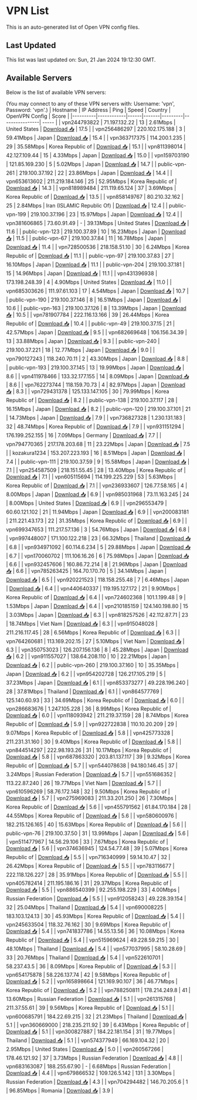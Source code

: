 # VPN List

This is an auto-generated list of Open VPN config files.

## Last Updated

This list was last updated on: Sun, 21 Jan 2024 19:12:30 GMT.

## Available Servers

Below is the list of available VPN servers:

(You may connect to any of these VPN servers with: Username: 'vpn', Password: 'vpn'.)
| Hostname | IP Address | Ping | Speed | Country | OpenVPN Config | Score |
|----------|------------|------|-------|---------|----------------| ----- |
| vpn244793822 | 71.197.132.22 | 13 | 2.61Mbps | United States | [Download 📥](./configs/server_0_US.ovpn) | 17.5 |
| vpn256486297 | 220.102.175.188 | 3 | 59.41Mbps | Japan | [Download 📥](./configs/server_1_JP.ovpn) | 15.4 |
| vpn363717375 | 114.200.1.235 | 29 | 35.58Mbps | Korea Republic of | [Download 📥](./configs/server_2_KR.ovpn) | 15.1 |
| vpn811398014 | 42.127.109.44 | 15 | 4.33Mbps | Japan | [Download 📥](./configs/server_3_JP.ovpn) | 15.0 |
| vpn159703190 | 121.85.169.230 | 5 | 5.02Mbps | Japan | [Download 📥](./configs/server_4_JP.ovpn) | 14.7 |
| public-vpn-261 | 219.100.37.192 | 22 | 23.86Mbps | Japan | [Download 📥](./configs/server_5_JP.ovpn) | 14.4 |
| vpn653613602 | 211.219.184.146 | 25 | 52.95Mbps | Korea Republic of | [Download 📥](./configs/server_6_KR.ovpn) | 14.3 |
| vpn818989484 | 211.119.65.124 | 37 | 3.69Mbps | Korea Republic of | [Download 📥](./configs/server_7_KR.ovpn) | 13.5 |
| vpn858149767 | 80.210.32.162 | 25 | 2.84Mbps | Iran (ISLAMIC Republic Of) | [Download 📥](./configs/server_8_IR.ovpn) | 12.4 |
| public-vpn-199 | 219.100.37.196 | 23 | 15.97Mbps | Japan | [Download 📥](./configs/server_9_JP.ovpn) | 12.4 |
| vpn381606865 | 73.60.91.49 | - | 39.13Mbps | United States | [Download 📥](./configs/server_10_US.ovpn) | 11.6 |
| public-vpn-123 | 219.100.37.89 | 10 | 16.23Mbps | Japan | [Download 📥](./configs/server_11_JP.ovpn) | 11.5 |
| public-vpn-67 | 219.100.37.84 | 11 | 16.78Mbps | Japan | [Download 📥](./configs/server_12_JP.ovpn) | 11.4 |
| vpn728500536 | 218.158.51.10 | 30 | 6.24Mbps | Korea Republic of | [Download 📥](./configs/server_13_KR.ovpn) | 11.1 |
| public-vpn-97 | 219.100.37.83 | 27 | 16.10Mbps | Japan | [Download 📥](./configs/server_14_JP.ovpn) | 11.1 |
| public-vpn-204 | 219.100.37.181 | 15 | 14.96Mbps | Japan | [Download 📥](./configs/server_15_JP.ovpn) | 11.1 |
| vpn431396938 | 173.198.248.39 | 4 | 4.90Mbps | United States | [Download 📥](./configs/server_16_US.ovpn) | 11.0 |
| vpn685303626 | 111.97.61.103 | 17 | 4.54Mbps | Japan | [Download 📥](./configs/server_17_JP.ovpn) | 10.7 |
| public-vpn-190 | 219.100.37.146 | 8 | 16.51Mbps | Japan | [Download 📥](./configs/server_18_JP.ovpn) | 10.6 |
| public-vpn-163 | 219.100.37.126 | 8 | 13.39Mbps | Japan | [Download 📥](./configs/server_19_JP.ovpn) | 10.5 |
| vpn781907784 | 222.116.13.166 | 39 | 26.44Mbps | Korea Republic of | [Download 📥](./configs/server_20_KR.ovpn) | 10.4 |
| public-vpn-49 | 219.100.37.15 | 21 | 42.57Mbps | Japan | [Download 📥](./configs/server_21_JP.ovpn) | 9.5 |
| vpn682669648 | 106.156.34.39 | 13 | 33.88Mbps | Japan | [Download 📥](./configs/server_22_JP.ovpn) | 9.3 |
| public-vpn-240 | 219.100.37.221 | 18 | 12.77Mbps | Japan | [Download 📥](./configs/server_23_JP.ovpn) | 9.0 |
| vpn790127243 | 118.240.70.11 | 2 | 43.30Mbps | Japan | [Download 📥](./configs/server_24_JP.ovpn) | 8.8 |
| public-vpn-193 | 219.100.37.145 | 13 | 19.99Mbps | Japan | [Download 📥](./configs/server_25_JP.ovpn) | 8.6 |
| vpn411978466 | 133.32.177.155 | 14 | 8.09Mbps | Japan | [Download 📥](./configs/server_26_JP.ovpn) | 8.6 |
| vpn762273744 | 118.159.70.73 | 4 | 82.97Mbps | Japan | [Download 📥](./configs/server_27_JP.ovpn) | 8.3 |
| vpn729431378 | 125.133.147.105 | 30 | 79.99Mbps | Korea Republic of | [Download 📥](./configs/server_28_KR.ovpn) | 8.2 |
| public-vpn-138 | 219.100.37.117 | 28 | 16.15Mbps | Japan | [Download 📥](./configs/server_29_JP.ovpn) | 8.2 |
| public-vpn-120 | 219.100.37.101 | 21 | 14.73Mbps | Japan | [Download 📥](./configs/server_30_JP.ovpn) | 7.9 |
| vpn736827328 | 1.230.131.183 | 32 | 48.74Mbps | Korea Republic of | [Download 📥](./configs/server_31_KR.ovpn) | 7.9 |
| vpn931151294 | 176.199.252.155 | 16 | 7.09Mbps | Germany | [Download 📥](./configs/server_32_DE.ovpn) | 7.7 |
| vpn794770365 | 217.178.203.68 | 11 | 23.22Mbps | Japan | [Download 📥](./configs/server_33_JP.ovpn) | 7.5 |
| kozakura1234 | 153.207.223.193 | 16 | 8.51Mbps | Japan | [Download 📥](./configs/server_34_JP.ovpn) | 7.4 |
| public-vpn-111 | 219.100.37.59 | 9 | 15.58Mbps | Japan | [Download 📥](./configs/server_35_JP.ovpn) | 7.1 |
| vpn254587509 | 218.151.55.45 | 28 | 13.40Mbps | Korea Republic of | [Download 📥](./configs/server_36_KR.ovpn) | 7.1 |
| vpn605115694 | 114.199.225.229 | 53 | 5.63Mbps | Korea Republic of | [Download 📥](./configs/server_37_KR.ovpn) | 7.1 |
| vpn236933607 | 126.77.58.165 | 4 | 8.00Mbps | Japan | [Download 📥](./configs/server_38_JP.ovpn) | 6.9 |
| vpn985031968 | 73.11.163.245 | 24 | 8.00Mbps | United States | [Download 📥](./configs/server_39_US.ovpn) | 6.9 |
| vpn296553479 | 60.60.121.102 | 21 | 11.94Mbps | Japan | [Download 📥](./configs/server_40_JP.ovpn) | 6.9 |
| vpn200083181 | 211.221.43.173 | 22 | 31.35Mbps | Korea Republic of | [Download 📥](./configs/server_41_KR.ovpn) | 6.9 |
| vpn699347653 | 111.217.57.136 | 3 | 54.76Mbps | Japan | [Download 📥](./configs/server_42_JP.ovpn) | 6.8 |
| vpn997448007 | 171.100.122.218 | 23 | 66.32Mbps | Thailand | [Download 📥](./configs/server_43_TH.ovpn) | 6.8 |
| vpn934971092 | 60.114.6.234 | 5 | 29.88Mbps | Japan | [Download 📥](./configs/server_44_JP.ovpn) | 6.7 |
| vpn170060702 | 111.106.16.26 | 6 | 75.98Mbps | Japan | [Download 📥](./configs/server_45_JP.ovpn) | 6.6 |
| vpn932457606 | 160.86.72.214 | 8 | 21.96Mbps | Japan | [Download 📥](./configs/server_46_JP.ovpn) | 6.6 |
| vpn785263425 | 164.70.170.70 | 5 | 34.14Mbps | Japan | [Download 📥](./configs/server_47_JP.ovpn) | 6.5 |
| vpn920221523 | 118.158.255.48 | 7 | 6.46Mbps | Japan | [Download 📥](./configs/server_48_JP.ovpn) | 6.4 |
| vpn440640337 | 119.195.127.172 | 21 | 9.90Mbps | Korea Republic of | [Download 📥](./configs/server_49_KR.ovpn) | 6.4 |
| vpn724602368 | 101.1.199.48 | 9 | 1.53Mbps | Japan | [Download 📥](./configs/server_50_JP.ovpn) | 6.4 |
| vpn210185159 | 124.140.198.80 | 15 | 3.03Mbps | Japan | [Download 📥](./configs/server_51_JP.ovpn) | 6.3 |
| vpn818257526 | 42.112.87.71 | 23 | 18.74Mbps | Viet Nam | [Download 📥](./configs/server_52_VN.ovpn) | 6.3 |
| vpn915048028 | 211.216.117.45 | 28 | 6.56Mbps | Korea Republic of | [Download 📥](./configs/server_53_KR.ovpn) | 6.3 |
| vpn764260681 | 113.169.202.15 | 27 | 5.10Mbps | Viet Nam | [Download 📥](./configs/server_54_VN.ovpn) | 6.3 |
| vpn350753023 | 126.207.156.136 | 8 | 45.28Mbps | Japan | [Download 📥](./configs/server_55_JP.ovpn) | 6.2 |
| vpn911557027 | 138.64.208.110 | 10 | 22.21Mbps | Japan | [Download 📥](./configs/server_56_JP.ovpn) | 6.2 |
| public-vpn-260 | 219.100.37.160 | 10 | 35.35Mbps | Japan | [Download 📥](./configs/server_57_JP.ovpn) | 6.2 |
| vpn954202728 | 126.217.105.219 | 5 | 37.23Mbps | Japan | [Download 📥](./configs/server_58_JP.ovpn) | 6.1 |
| vpn853373277 | 49.228.196.240 | 28 | 37.81Mbps | Thailand | [Download 📥](./configs/server_59_TH.ovpn) | 6.1 |
| vpn864577769 | 125.140.60.93 | 33 | 34.69Mbps | Korea Republic of | [Download 📥](./configs/server_60_KR.ovpn) | 6.0 |
| vpn286683676 | 1.247.105.228 | 36 | 8.99Mbps | Korea Republic of | [Download 📥](./configs/server_61_KR.ovpn) | 6.0 |
| vpn118093942 | 211.219.37.159 | 28 | 8.74Mbps | Korea Republic of | [Download 📥](./configs/server_62_KR.ovpn) | 5.9 |
| vpn922722838 | 110.10.20.209 | 29 | 9.07Mbps | Korea Republic of | [Download 📥](./configs/server_63_KR.ovpn) | 5.8 |
| vpn425773328 | 211.231.31.160 | 30 | 9.40Mbps | Korea Republic of | [Download 📥](./configs/server_64_KR.ovpn) | 5.8 |
| vpn844514297 | 222.98.193.26 | 31 | 10.17Mbps | Korea Republic of | [Download 📥](./configs/server_65_KR.ovpn) | 5.8 |
| vpn687863320 | 203.81.137.117 | 39 | 9.32Mbps | Korea Republic of | [Download 📥](./configs/server_66_KR.ovpn) | 5.7 |
| vpn544078638 | 94.180.146.45 | 37 | 3.24Mbps | Russian Federation | [Download 📥](./configs/server_67_RU.ovpn) | 5.7 |
| vpn551686352 | 113.22.87.240 | 26 | 19.77Mbps | Viet Nam | [Download 📥](./configs/server_68_VN.ovpn) | 5.7 |
| vpn610596269 | 58.76.172.148 | 32 | 9.50Mbps | Korea Republic of | [Download 📥](./configs/server_69_KR.ovpn) | 5.7 |
| vpn275969083 | 211.33.201.250 | 26 | 7.30Mbps | Korea Republic of | [Download 📥](./configs/server_70_KR.ovpn) | 5.6 |
| vpn455791562 | 61.84.170.184 | 28 | 44.55Mbps | Korea Republic of | [Download 📥](./configs/server_71_KR.ovpn) | 5.6 |
| vpn580600976 | 182.215.126.165 | 40 | 15.63Mbps | Korea Republic of | [Download 📥](./configs/server_72_KR.ovpn) | 5.6 |
| public-vpn-76 | 219.100.37.50 | 31 | 13.99Mbps | Japan | [Download 📥](./configs/server_73_JP.ovpn) | 5.6 |
| vpn511477967 | 14.56.29.106 | 33 | 7.67Mbps | Korea Republic of | [Download 📥](./configs/server_74_KR.ovpn) | 5.6 |
| vpn374636945 | 124.54.77.48 | 39 | 5.07Mbps | Korea Republic of | [Download 📥](./configs/server_75_KR.ovpn) | 5.5 |
| vpn716340999 | 59.14.10.47 | 32 | 26.42Mbps | Korea Republic of | [Download 📥](./configs/server_76_KR.ovpn) | 5.5 |
| vpn783116677 | 222.118.126.227 | 28 | 35.91Mbps | Korea Republic of | [Download 📥](./configs/server_77_KR.ovpn) | 5.5 |
| vpn405782414 | 211.195.186.16 | 31 | 29.37Mbps | Korea Republic of | [Download 📥](./configs/server_78_KR.ovpn) | 5.5 |
| vpn886540399 | 92.255.198.229 | 33 | 4.00Mbps | Russian Federation | [Download 📥](./configs/server_79_RU.ovpn) | 5.5 |
| vpn912058243 | 49.228.39.154 | 32 | 25.04Mbps | Thailand | [Download 📥](./configs/server_80_TH.ovpn) | 5.4 |
| vpn690008225 | 183.103.124.13 | 30 | 45.93Mbps | Korea Republic of | [Download 📥](./configs/server_81_KR.ovpn) | 5.4 |
| vpn245633504 | 118.32.76.162 | 30 | 9.69Mbps | Korea Republic of | [Download 📥](./configs/server_82_KR.ovpn) | 5.4 |
| vpn741837786 | 14.55.13.56 | 36 | 10.08Mbps | Korea Republic of | [Download 📥](./configs/server_83_KR.ovpn) | 5.4 |
| vpn515969624 | 49.228.59.215 | 30 | 48.10Mbps | Thailand | [Download 📥](./configs/server_84_TH.ovpn) | 5.4 |
| vpn577037995 | 58.10.28.69 | 33 | 20.76Mbps | Thailand | [Download 📥](./configs/server_85_TH.ovpn) | 5.4 |
| vpn522610701 | 58.237.43.5 | 36 | 8.09Mbps | Korea Republic of | [Download 📥](./configs/server_86_KR.ovpn) | 5.3 |
| vpn654175878 | 58.226.137.74 | 42 | 9.58Mbps | Korea Republic of | [Download 📥](./configs/server_87_KR.ovpn) | 5.2 |
| vpn165898664 | 121.169.90.107 | 36 | 46.77Mbps | Korea Republic of | [Download 📥](./configs/server_88_KR.ovpn) | 5.2 |
| vpn788250811 | 178.214.249.8 | 41 | 13.60Mbps | Russian Federation | [Download 📥](./configs/server_89_RU.ovpn) | 5.1 |
| vpn261315768 | 211.37.55.61 | 39 | 9.56Mbps | Korea Republic of | [Download 📥](./configs/server_90_KR.ovpn) | 5.1 |
| vpn600685791 | 184.22.69.215 | 32 | 21.23Mbps | Thailand | [Download 📥](./configs/server_91_TH.ovpn) | 5.1 |
| vpn360669000 | 218.235.211.92 | 39 | 6.43Mbps | Korea Republic of | [Download 📥](./configs/server_92_KR.ovpn) | 5.1 |
| vpn300827887 | 184.22.181.154 | 31 | 19.77Mbps | Thailand | [Download 📥](./configs/server_93_TH.ovpn) | 5.1 |
| vpn574377949 | 66.169.104.32 | 20 | 2.95Mbps | United States | [Download 📥](./configs/server_94_US.ovpn) | 5.0 |
| vpn260567266 | 178.46.121.92 | 37 | 3.73Mbps | Russian Federation | [Download 📥](./configs/server_95_RU.ovpn) | 4.8 |
| vpn683163087 | 188.255.67.90 | - | 6.68Mbps | Russian Federation | [Download 📥](./configs/server_96_RU.ovpn) | 4.4 |
| vpn679866532 | 109.126.5.142 | 131 | 3.30Mbps | Russian Federation | [Download 📥](./configs/server_97_RU.ovpn) | 4.3 |
| vpn704294482 | 146.70.205.6 | 1 | 96.85Mbps | Romania | [Download 📥](./configs/server_98_RO.ovpn) | 3.9 |
